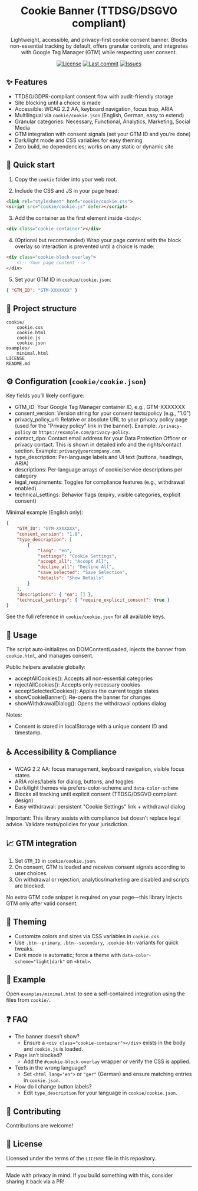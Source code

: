 <div align="center">

# Cookie Banner (TTDSG/DSGVO compliant)

Lightweight, accessible, and privacy-first cookie consent banner. Blocks non-essential tracking by default, offers granular controls, and integrates with Google Tag Manager (GTM) while respecting user consent.

[![License](https://img.shields.io/github/license/KimSchm/Cookie.svg)](LICENSE)
[![Last commit](https://img.shields.io/github/last-commit/KimSchm/Cookie.svg)](https://github.com/KimSchm/Cookie/commits/main)
[![Issues](https://img.shields.io/github/issues/KimSchm/Cookie.svg)](https://github.com/KimSchm/Cookie/issues)

</div>

## ✨ Features

- TTDSG/GDPR-compliant consent flow with audit-friendly storage
- Site blocking until a choice is made
- Accessible: WCAG 2.2 AA, keyboard navigation, focus trap, ARIA
- Multilingual via `cookie/cookie.json` (English, German, easy to extend)
- Granular categories: Necessary, Functional, Analytics, Marketing, Social Media
- GTM integration with consent signals (set your GTM ID and you’re done)
- Dark/light mode and CSS variables for easy theming
- Zero build, no dependencies; works on any static or dynamic site

## 🔧 Quick start

1) Copy the `cookie` folder into your web root.

2) Include the CSS and JS in your page head:

```html
<link rel="stylesheet" href="cookie/cookie.css">
<script src="cookie/cookie.js" defer></script>
```

3) Add the container as the first element inside `<body>`:

```html
<div class="cookie-container"></div>
```

4) (Optional but recommended) Wrap your page content with the block overlay so interaction is prevented until a choice is made:

```html
<div class="cookie-block-overlay">
	<!-- Your page content -->
</div>
```

5) Set your GTM ID in `cookie/cookie.json`:

```json
{ "GTM_ID": "GTM-XXXXXXX" }
```

## 📁 Project structure

```
cookie/
	cookie.css
	cookie.html
	cookie.js
	cookie.json
examples/
	minimal.html
LICENSE
README.md
```

## ⚙️ Configuration (`cookie/cookie.json`)

Key fields you’ll likely configure:

- GTM_ID: Your Google Tag Manager container ID, e.g., GTM-XXXXXXX
- consent_version: Version string for your consent texts/policy (e.g., "1.0")
- privacy_policy_url: Relative or absolute URL to your privacy policy page (used for the "Privacy policy" link in the banner). Example: `/privacy-policy` or `https://example.com/privacy-policy`.
- contact_dpo: Contact email address for your Data Protection Officer or privacy contact. This is shown in detailed info and the rights/contact section. Example: `privacy@yourcompany.com`.
- type_description: Per-language labels and UI text (buttons, headings, ARIA)
- descriptions: Per-language arrays of cookie/service descriptions per category
- legal_requirements: Toggles for compliance features (e.g., withdrawal enabled)
- technical_settings: Behavior flags (expiry, visible categories, explicit consent)

Minimal example (English only):

```json
{
	"GTM_ID": "GTM-XXXXXXX",
	"consent_version": "1.0",
	"type_description": [
		{
			"lang": "en",
			"settings": "Cookie Settings",
			"accept_all": "Accept All",
			"decline_all": "Decline All",
			"save_selected": "Save Selection",
			"details": "Show Details"
		}
	],
	"descriptions": { "en": [] },
	"technical_settings": { "require_explicit_consent": true }
}
```

See the full reference in `cookie/cookie.json` for all available keys.

## 🧩 Usage

The script auto-initializes on DOMContentLoaded, injects the banner from `cookie.html`, and manages consent.

Public helpers available globally:

- acceptAllCookies(): Accepts all non-essential categories
- rejectAllCookies(): Accepts only necessary cookies
- acceptSelectedCookies(): Applies the current toggle states
- showCookieBanner(): Re-opens the banner for changes
- showWithdrawalDialog(): Opens the withdrawal options dialog

Notes:
- Consent is stored in localStorage with a unique consent ID and timestamp.

## ♿ Accessibility & Compliance

- WCAG 2.2 AA: focus management, keyboard navigation, visible focus states
- ARIA roles/labels for dialog, buttons, and toggles
- Dark/light themes via prefers-color-scheme and `data-color-scheme`
- Blocks all tracking until explicit consent (TTDSG/DSGVO compliant design)
- Easy withdrawal: persistent "Cookie Settings" link + withdrawal dialog

Important: This library assists with compliance but doesn’t replace legal advice. Validate texts/policies for your jurisdiction.

## 📈 GTM integration

1) Set `GTM_ID` in `cookie/cookie.json`.
2) On consent, GTM is loaded and receives consent signals according to user choices.
3) On withdrawal or rejection, analytics/marketing are disabled and scripts are blocked.

No extra GTM code snippet is required on your page—this library injects GTM only after valid consent.

## 🎨 Theming

- Customize colors and sizes via CSS variables in `cookie.css`.
- Use `.btn--primary`, `.btn--secondary`, `.cookie-btn` variants for quick tweaks.
- Dark mode is automatic; force a theme with `data-color-scheme="light|dark"` on `<html>`.

## 🧪 Example

Open `examples/minimal.html` to see a self-contained integration using the files from `cookie/`.

## ❓ FAQ

- The banner doesn’t show?
	- Ensure a `<div class="cookie-container"></div>` exists in the body and `cookie.js` is loaded.
- Page isn’t blocked?
	- Add the `#cookie-block-overlay` wrapper or verify the CSS is applied.
- Texts in the wrong language?
	- Set `<html lang="en">` or `"ger"` (German) and ensure matching entries in `cookie.json`.
- How do I change button labels?
	- Edit `type_description` for your language in `cookie/cookie.json`.

## 🤝 Contributing

Contributions are welcome!

## 📜 License

Licensed under the terms of the `LICENSE` file in this repository.

---

Made with privacy in mind. If you build something with this, consider sharing it back via a PR!

